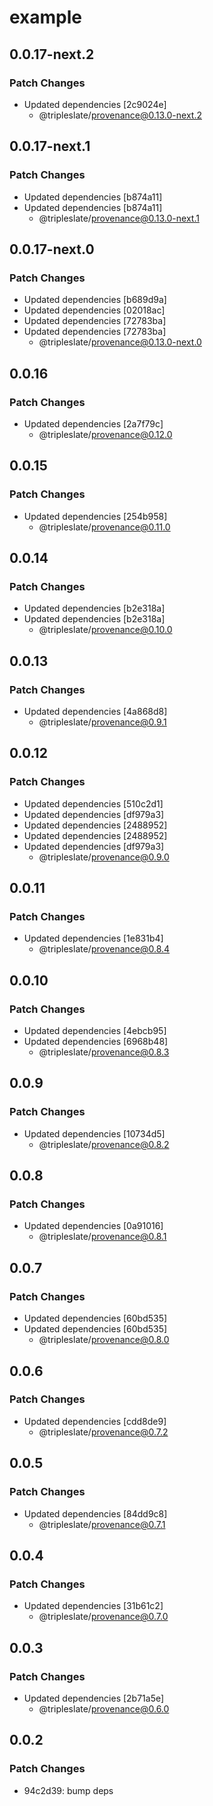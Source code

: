 # example

## 0.0.17-next.2
### Patch Changes

- Updated dependencies [2c9024e]
  - @tripleslate/provenance@0.13.0-next.2

## 0.0.17-next.1
### Patch Changes

- Updated dependencies [b874a11]
- Updated dependencies [b874a11]
  - @tripleslate/provenance@0.13.0-next.1

## 0.0.17-next.0
### Patch Changes

- Updated dependencies [b689d9a]
- Updated dependencies [02018ac]
- Updated dependencies [72783ba]
- Updated dependencies [72783ba]
  - @tripleslate/provenance@0.13.0-next.0

## 0.0.16
### Patch Changes

- Updated dependencies [2a7f79c]
  - @tripleslate/provenance@0.12.0

## 0.0.15
### Patch Changes

- Updated dependencies [254b958]
  - @tripleslate/provenance@0.11.0

## 0.0.14
### Patch Changes

- Updated dependencies [b2e318a]
- Updated dependencies [b2e318a]
  - @tripleslate/provenance@0.10.0

## 0.0.13
### Patch Changes

- Updated dependencies [4a868d8]
  - @tripleslate/provenance@0.9.1

## 0.0.12
### Patch Changes

- Updated dependencies [510c2d1]
- Updated dependencies [df979a3]
- Updated dependencies [2488952]
- Updated dependencies [2488952]
- Updated dependencies [df979a3]
  - @tripleslate/provenance@0.9.0

## 0.0.11
### Patch Changes

- Updated dependencies [1e831b4]
  - @tripleslate/provenance@0.8.4

## 0.0.10
### Patch Changes

- Updated dependencies [4ebcb95]
- Updated dependencies [6968b48]
  - @tripleslate/provenance@0.8.3

## 0.0.9
### Patch Changes

- Updated dependencies [10734d5]
  - @tripleslate/provenance@0.8.2

## 0.0.8
### Patch Changes

- Updated dependencies [0a91016]
  - @tripleslate/provenance@0.8.1

## 0.0.7
### Patch Changes

- Updated dependencies [60bd535]
- Updated dependencies [60bd535]
  - @tripleslate/provenance@0.8.0

## 0.0.6

### Patch Changes

- Updated dependencies [cdd8de9]
  - @tripleslate/provenance@0.7.2

## 0.0.5

### Patch Changes

- Updated dependencies [84dd9c8]
  - @tripleslate/provenance@0.7.1

## 0.0.4

### Patch Changes

- Updated dependencies [31b61c2]
  - @tripleslate/provenance@0.7.0

## 0.0.3

### Patch Changes

- Updated dependencies [2b71a5e]
  - @tripleslate/provenance@0.6.0

## 0.0.2

### Patch Changes

- 94c2d39: bump deps
